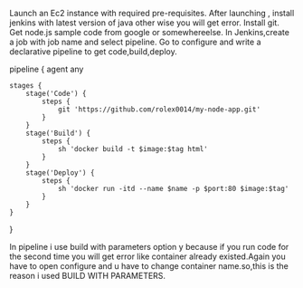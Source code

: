 Launch an Ec2 instance with required pre-requisites.
After launching , install jenkins with latest version of java other wise you will get error.
Install git.
Get node.js sample code from google or somewhereelse.
In Jenkins,create a job with job name and select pipeline.
Go to configure and write a declarative pipeline to get code,build,deploy.


pipeline {
    agent any

    stages {
        stage('Code') {
            steps {
                git 'https://github.com/rolex0014/my-node-app.git'
            }
        }
        stage('Build') {
            steps {
                sh 'docker build -t $image:$tag html'
            }
        }
        stage('Deploy') {
            steps {
                sh 'docker run -itd --name $name -p $port:80 $image:$tag'
            }
        }
    }
}

In pipeline i use build with parameters option y because if you run code for the second time you will get error like container already existed.Again you have to open configure and u have to change container name.so,this is the reason i used BUILD WITH PARAMETERS.



